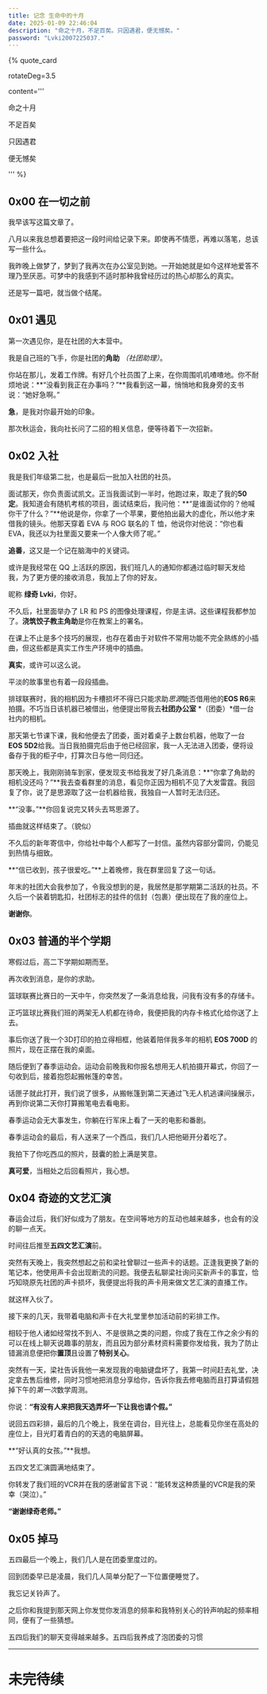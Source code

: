 ```yaml
---
title: 记念 生命中的十月
date: 2025-01-09 22:46:04
description: "命之十月，不足百矣。只因遇君，便无憾矣。"
password: "Lvki2007225037."
---
```


{% quote_card

rotateDeg=3.5

content='''

<p>命之十月</p>
<p>不足百矣</p>
<p>只因遇君</p>
<p>便无憾矣</p>
'''
%}

## 0x00 在一切之前

我早该写这篇文章了。

八月以来我总想着要把这一段时间给记录下来。即使再不情愿，再难以落笔，总该写一些什么。

我昨晚上做梦了，梦到了我再次在办公室见到她。一开始她就是如今这样地爱答不理乃至厌恶。可梦中的我感到不适时那种我曾经历过的热心却那么的真实。

还是写一篇吧，就当做个结尾。

## 0x01 遇见

第一次遇见你，是在社团的大本营中。

我是自己班的飞手，你是社团的**角助** *（社团助理）*。

你站在那儿，发着工作牌。有好几个社员围了上来，在你周围叽叽喳喳地。你不耐烦地说：**“没看到我正在办事吗？”**我看到这一幕，悄悄地和我身旁的支书说：“她好急啊。”

**急**，是我对你最开始的印象。

那次秋运会，我向社长问了二招的相关信息，便等待着下一次招新。

## 0x02 入社

我是我们年级第二批，也是最后一批加入社团的社员。

面试那天，你负责面试凯文。正当我面试到一半时，他跑过来，取走了我的**50 定**。我知道会有随机考核的项目，面试结束后，我问他：**“是谁面试你的？他喊你干了什么？”**他说是你，你拿了一个苹果，要他拍出最大的虚化，所以他才来借我的镜头。他那天穿着 EVA 与 ROG 联名的 T 恤，他说你对他说：“你也看 EVA，我还以为社里面又要来一个人像大师了呢。”

**追番**，这又是一个记在脑海中的关键词。

或许是我经常在 QQ 上活跃的原因，我们班几人的通知你都通过临时聊天发给我，为了更方便的接收消息，我加上了你的好友。

昵称 **绿奇 Lvki**，你好。

不久后，社里面举办了 LR 和 PS 的图像处理课程，你是主讲。这些课程我都参加了。**浇筑饺子教主角助**是你在教案上的署名。

在课上不止是多个技巧的展现，也存在着由于对软件不常用功能不完全熟练的小插曲，但这些都是真实工作生产环境中的插曲。

**真实**，或许可以这么说。

平淡的故事里也有着一段段插曲。

排球联赛时，我的相机因为卡槽损坏不得已只能求助*思源*能否借用他的**EOS R6**来拍摄。不巧当日该机器已被借出，他便提出带我去**社团办公室** *（团委）*借一台社内的相机。

那天第七节课下课，我和他便去了团委，面对着桌子上数台机器，他取了一台**EOS 5D2**给我。当日我拍摄完后由于他已经回家，我一人无法进入团委，便将设备存于我的柜子中，打算次日与他一同归还。

那天晚上，我刚刚骑车到家，便发现支书给我发了好几条消息：**“你拿了角助的相机没还吗？”**我去查看群里的消息，看见你正因为相机不见了大发雷霆。我回复了你，说了是思源取了这一台机器给我，我独自一人暂时无法归还。

**“没事。”**你回复说完又转头去骂思源了。

插曲就这样结束了。（貌似）

不久后的新年寄信中，你给社中每个人都写了一封信。虽然内容部分雷同，仍能见到热情与细致。

**“信已收到，孩子很爱吃。”**上着晚修，我在群里回复了这一句话。

年末的社团大会我参加了，令我没想到的是，我居然是那学期第二活跃的社员。不久后一个装着钥匙扣，社团标志的挂件的信封（包裹）便出现在了我的座位上。

**谢谢你**。

## 0x03 普通的半个学期

寒假过后，高二下学期如期而至。

再次收到消息，是你的求助。

篮球联赛比赛日的一天中午，你突然发了一条消息给我，问我有没有多的存储卡。

正巧篮球比赛我们班的两架无人机都在待命，我便把我的内存卡格式化给你送了上去。

事后你送了我一个3D打印的拍立得相框，他装着陪伴我多年的相机 **EOS 700D** 的照片，现在正摆在我的桌面。

随后便到了春季运动会。运动会前晚我和你报名想用无人机拍摄开幕式，你回了一句收到后，接着抱怨起搬帐篷的幸苦。

话匣子就此打开，我们说了很多，从搬帐篷到第二天通过飞无人机逃课间操展示，再到你说第二天你打算搬笔电去看电影。

春季运动会无大事发生，你躺在行军床上看了一天的电影和番剧。

春季运动会的最后，有人送来了一个西瓜，我们几人把他砸开分着吃了。

我拍下了你吃西瓜的照片，鼓囊的脸上满是笑意。

**真可爱**，当相处之后回看照片，我心想。

## 0x04 奇迹的文艺汇演

春运会过后，我们好似成为了朋友。在空间等地方的互动也越来越多，也会有的没的聊一点天。

时间往后推至**五四文艺汇演**前。

突然有天晚上，我突然想起之前和梁社曾聊过一些声卡的话题。正逢我更换了新的笔记本，他使用声卡会出现断流的问题。我便去私聊梁社询问买新声卡的事宜，恰巧知晓原先社团的声卡损坏，我便提出将我的声卡用来做文艺汇演的直播工作。

就这样入伙了。

接下来的几天，我带着电脑和声卡在大礼堂里参加活动前的彩排工作。

相较于他人诸如经常找不到人、不是很熟之类的问题，你成了我在工作之余少有的可以在线上聊天说趣事的朋友，而且因为部分素材资料需要你发给我，我为了防止错漏消息便把你**置顶**且设置了**特别关心**。

突然有一天，梁社告诉我他一来发现我的电脑键盘坏了，我第一时间赶去礼堂，决定拿去售后维修，同时习惯地把消息分享给你，告诉你我去修电脑而且打算请假翘掉下午的*第一次*数学周测。

你说：**“有没有人来把我天选弄坏一下让我也请个假。”**

说回五四彩排，最后的几个晚上，我坐在调台，目光往上，总能看见你坐在高处的座位上，目光盯着青白的的天选的电脑屏幕。

**“好认真的女孩。”**我想。

五四文艺汇演圆满地结束了。

你转发了我们班的VCR并在我的感谢留言下说：“能转发这种质量的VCR是我的荣幸（哭泣）。”

**“谢谢绿奇老师。”**

## 0x05 掉马

五四最后一个晚上，我们几人是在团委里度过的。

回到团委早已是凌晨，我们几人简单分配了一下位置便睡觉了。

我忘记关铃声了。

之后你和我提到那天网上你发觉你发消息的频率和我特别关心的铃声响起的频率相同，便有了一些猜想。

五四后我们的聊天变得越来越多。五四后我养成了泡团委的习惯

<hr>

# 未完待续